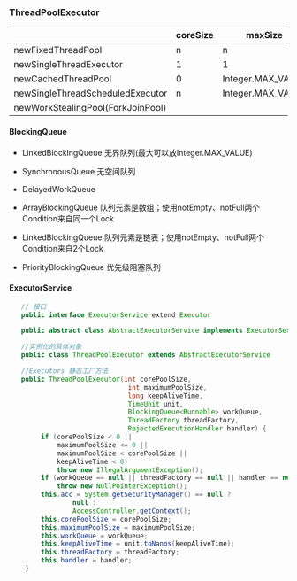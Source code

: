 ### ThreadPoolExecutor
|    |coreSize | maxSize | BlockingQueue | 
| --- | --- | --- |---|
|newFixedThreadPool | n | n | LinkedBlockingQueue|
|newSingleThreadExecutor| 1 | 1 | LinkedBlockingQueue|
|newCachedThreadPool| 0 | Integer.MAX_VALUE | SynchronousQueue |
|newSingleThreadScheduledExecutor| n | Integer.MAX_VALUE | DelayedWorkQueue |
|newWorkStealingPool(ForkJoinPool)|  | | |

#### BlockingQueue
* LinkedBlockingQueue 无界队列(最大可以放Integer.MAX_VALUE) 
* SynchronousQueue 无空间队列
* DelayedWorkQueue 

* ArrayBlockingQueue  队列元素是数组；使用notEmpty、notFull两个Condition来自同一个Lock
* LinkedBlockingQueue 队列元素是链表；使用notEmpty、notFull两个Condition来自2个Lock
* PriorityBlockingQueue  优先级阻塞队列

#### ExecutorService

```java
   // 接口
   public interface ExecutorService extend Executor

   public abstract class AbstractExecutorService implements ExecutorService

   //实例化的具体对象
   public class ThreadPoolExecutor extends AbstractExecutorService

   //Executors 静态工厂方法
   public ThreadPoolExecutor(int corePoolSize,
                              int maximumPoolSize,
                              long keepAliveTime,
                              TimeUnit unit,
                              BlockingQueue<Runnable> workQueue,
                              ThreadFactory threadFactory,
                              RejectedExecutionHandler handler) {
        if (corePoolSize < 0 ||
            maximumPoolSize <= 0 ||
            maximumPoolSize < corePoolSize ||
            keepAliveTime < 0)
            throw new IllegalArgumentException();
        if (workQueue == null || threadFactory == null || handler == null)
            throw new NullPointerException();
        this.acc = System.getSecurityManager() == null ?
                null :
                AccessController.getContext();
        this.corePoolSize = corePoolSize;
        this.maximumPoolSize = maximumPoolSize;
        this.workQueue = workQueue;
        this.keepAliveTime = unit.toNanos(keepAliveTime);
        this.threadFactory = threadFactory;
        this.handler = handler;
    }
```




